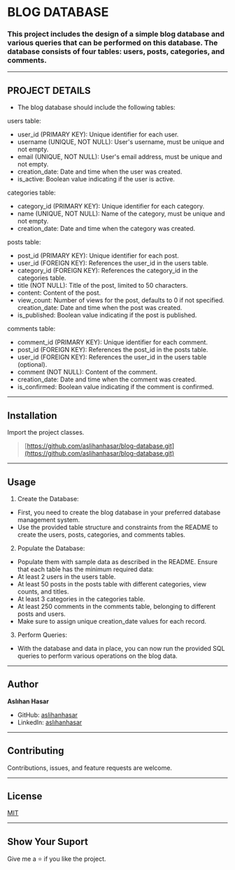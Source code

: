 # BLOG DATABASE

### This project includes the design of a simple blog database and various queries that can be performed on this database. The database consists of four tables: users, posts, categories, and comments.

---

## PROJECT DETAILS

* The blog database should include the following tables:

users table:

* user_id (PRIMARY KEY): Unique identifier for each user.
* username (UNIQUE, NOT NULL): User's username, must be unique and not empty.
* email (UNIQUE, NOT NULL): User's email address, must be unique and not empty.
* creation_date: Date and time when the user was created.
* is_active: Boolean value indicating if the user is active.
  
categories table:

* category_id (PRIMARY KEY): Unique identifier for each category.
* name (UNIQUE, NOT NULL): Name of the category, must be unique and not empty.
* creation_date: Date and time when the category was created.

posts table:

* post_id (PRIMARY KEY): Unique identifier for each post.
* user_id (FOREIGN KEY): References the user_id in the users table.
* category_id (FOREIGN KEY): References the category_id in the categories table.
* title (NOT NULL): Title of the post, limited to 50 characters.
* content: Content of the post.
* view_count: Number of views for the post, defaults to 0 if not specified.
creation_date: Date and time when the post was created.
* is_published: Boolean value indicating if the post is published.


comments table:

* comment_id (PRIMARY KEY): Unique identifier for each comment.
* post_id (FOREIGN KEY): References the post_id in the posts table.
* user_id (FOREIGN KEY): References the user_id in the users table (optional).
* comment (NOT NULL): Content of the comment.
* creation_date: Date and time when the comment was created.
* is_confirmed: Boolean value indicating if the comment is confirmed.

---

## Installation

Import the project classes.
> [https://github.com/aslihanhasar/blog-database.git](https://github.com/aslihanhasar/blog-database.git)

---

## Usage

1. Create the Database:
  
  *  First, you need to create the blog database in your preferred database management system.
  * Use the provided table structure and constraints from the README to create the users, posts, categories, and comments tables.
  
  
2. Populate the Database:
  * Populate them with sample data as described in the README. Ensure that each table has the minimum required data:
  * At least 2 users in the users table.
  * At least 50 posts in the posts table with different categories, view counts, and titles.
  * At least 3 categories in the categories table.
  * At least 250 comments in the comments table, belonging to different posts and users.
  * Make sure to assign unique creation_date values for each record.


3. Perform Queries:
   
  * With the database and data in place, you can now run the provided SQL queries to perform various operations on the blog data.

---

## Author

**Aslıhan Hasar**

* GitHub: [aslihanhasar](https://github.com/aslihanhasar)
* LinkedIn: [aslıhanhasar](https://www.linkedin.com/in/asl%C4%B1hanhasar
  )

---

## Contributing

Contributions, issues, and feature requests are welcome.

---

## License

[MIT](https://choosealicense.com/licenses/mit/)

---

## Show Your Suport

Give me a &#11088; if you like the project.